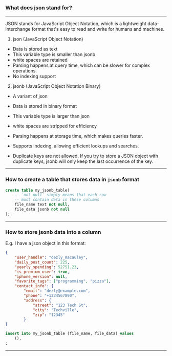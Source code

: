 ### What does json stand for?
_______________________________________________________________________________
JSON stands for JavaScript Object Notation, 
which is a lightweight data-interchange format 
that's easy to read and write for humans and machines.

1. json (JavaScript Object Notation)
- Data is stored as text
- This variable type is smaller than jsonb
- white spaces are retained
- Parsing happens at query time, which can be slower for complex operations.
- No indexing support

2. jsonb (JavaScript Object Notation Binary)
- A variant of json
- Data is stored in binary format
- This variable type is larger than json
- white spaces are stripped for efficiency
- Parsing happens at storage time, which makes queries faster.
- Supports indexing, allowing efficient lookups and searches.

- Duplicate keys are not allowed. 
If you try to store a JSON object with duplicate keys, 
jsonb will only keep the last occurrence of the key.
_______________________________________________________________________________
### How to create a table that stores data in `jsonb` format

```sql
create table my_jsonb_table(
    -- `not null` simply means that each row
    -- must contain data in these columns
    file_name text not null,
    file_data jsonb not null
);
```
_______________________________________________________________________________
### How to store jsonb data into a column

E.g. I have a json object in this format:
```json
{
    "user_handle": "dezly_macauley",
    "daily_post_count": 225,
    "yearly_spending": 52751.23,
    "is_premium_user": true,
    "iphone_version": null,
    "favorite_tags": ["programming", "pizza"],
    "contact_info": {
        "email": "dezly@example.com",
        "phone": "+1234567890",
        "address": {
            "street": "123 Tech St",
            "city": "Techville",
            "zip": "12345"
        }
}
```

```sql
insert into my_jsonb_table (file_name, file_data) values
    (),
;
```

_______________________________________________________________________________
